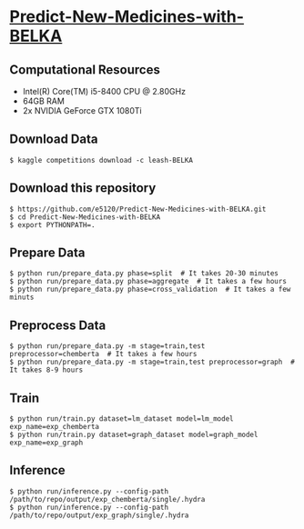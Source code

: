 # [Predict-New-Medicines-with-BELKA](https://www.kaggle.com/competitions/leash-BELKA/overview)

## Computational Resources

- Intel(R) Core(TM) i5-8400 CPU @ 2.80GHz
- 64GB RAM
- 2x NVIDIA GeForce GTX 1080Ti

## Download Data

```
$ kaggle competitions download -c leash-BELKA
```

## Download this repository

```
$ https://github.com/e5120/Predict-New-Medicines-with-BELKA.git
$ cd Predict-New-Medicines-with-BELKA
$ export PYTHONPATH=.
```

## Prepare Data

```
$ python run/prepare_data.py phase=split  # It takes 20-30 minutes
$ python run/prepare_data.py phase=aggregate  # It takes a few hours
$ python run/prepare_data.py phase=cross_validation  # It takes a few minuts
```

## Preprocess Data

```
$ python run/prepare_data.py -m stage=train,test preprocessor=chemberta  # It takes a few hours
$ python run/prepare_data.py -m stage=train,test preprocessor=graph  # It takes 8-9 hours
```

## Train

```
$ python run/train.py dataset=lm_dataset model=lm_model exp_name=exp_chemberta
$ python run/train.py dataset=graph_dataset model=graph_model exp_name=exp_graph
```

## Inference

```
$ python run/inference.py --config-path /path/to/repo/output/exp_chemberta/single/.hydra
$ python run/inference.py --config-path /path/to/repo/output/exp_graph/single/.hydra
```
